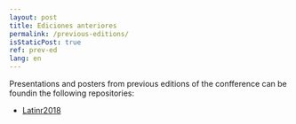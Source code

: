 ```yaml
---
layout: post
title: Ediciones anteriores
permalink: /previous-editions/
isStaticPost: true
ref: prev-ed
lang: en
---
```


Presentations and posters from previous editions of the confference can be foundin the following repositories:

* [Latinr2018](https://github.com/LatinR/presentaciones-LatinR2018) 
